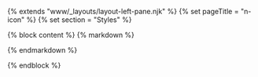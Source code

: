 {% extends "www/_layouts/layout-left-pane.njk" %}
{% set pageTitle = "n-icon" %}
{% set section = "Styles" %}

{% block content %}
{% markdown %}

{% endmarkdown %}

{% endblock %}
